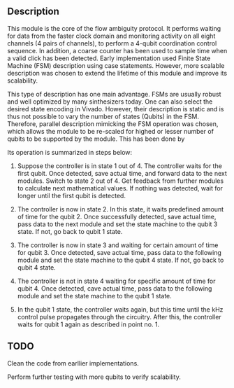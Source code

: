 ## Description

This module is the core of the flow ambiguity protocol. It performs waiting for data from the faster clock domain and monitoring activity on all eight channels (4 pairs of channels), to perform a 4-qubit coordination control sequence. In addition, a coarse counter has been used to sample time when a valid click has been detected. Early implementation used Finite State Machine (FSM) description using case statements. However, more scalable description was chosen to extend the lifetime of this module and improve its scalability.

This type of description has one main advantage. FSMs are usually robust and well optimized by many sinthesizers today. One can also select the desired state encoding in Vivado. However, their description is static and is thus not possible to vary the number of states (Qubits) in the FSM. Therefore, parallel description mimicking the FSM operation was chosen, which allows the module to be re-scaled for highed or lesser number of qubits to be supported by the module. This has been done by

Its operation is summarized in steps below:

1. Suppose the controller is in state 1 out of 4. The controller waits for the first qubit. Once detected, save actual time, and forward data to the next modules. Switch to state 2 out of 4. Get feedback from further modules to calculate next mathematical values. If nothing was detected, wait for longer until the first qubit is detected.

2. The controller is now in state 2. In this state, it waits predefined amount of time for the qubit 2. Once successfully detected, save actual time, pass data to the next module and set the state machine to the qubit 3 state. If not, go back to qubit 1 state.

3. The controller is now in state 3 and waiting for certain amount of time for qubit 3. Once detected, save actual time, pass data to the following module and set the state machine to the qubit 4 state. If not, go back to qubit 4 state.

4. The controller is not in state 4 waiting for specific amount of time for qubit 4. Once detected, cave actual time, pass data to the following module and set the state machine to the qubit 1 state.

5. In the qubit 1 state, the controller waits again, but this time until the kHz control pulse propagates through the circuitry. After this, the controller waits for qubit 1 again as described in point no. 1.


## TODO

Clean the code from earllier implementations.

Perform further testing with more qubits to verify scalability.